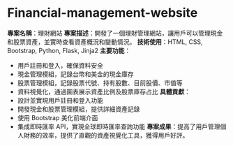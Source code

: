 # Financial-management-website
**專案名稱**：理財網站
**專案描述**：開發了一個理財管理網站，讓用戶可以管理現金和股票資產，並實時查看資產概況和變動情況。
**技術使用**：HTML, CSS, Bootstrap, Python, Flask, Jinja2
**主要功能**：
- 用戶註冊和登入，確保資料安全
- 現金管理模組，記錄台幣和美金的現金庫存
- 股票管理模組，記錄股票代號、持有股數、目前股價、市值等
- 資料視覺化，通過圖表展示資產比例及股票庫存占比
**具體貢獻**：
- 設計並實現用戶註冊和登入功能
- 開發現金和股票管理模組，提供詳細資產記錄
- 使用 Bootstrap 美化前端介面
- 集成即時匯率 API，實現全球即時匯率查詢功能
**專案成果**：提高了用戶管理個人財務的效率，提供了直觀的資產視覺化工具，獲得用戶好評。

